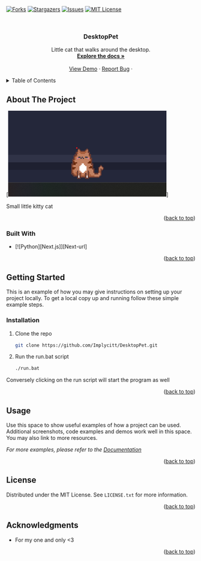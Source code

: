 [![Forks][forks-shield]][forks-url]
[![Stargazers][stars-shield]][stars-url]
[![Issues][issues-shield]][issues-url]
[![MIT License][license-shield]][license-url]

<!-- PROJECT LOGO -->
<br />
<div align="center">
  <a href="https://github.com/Implycitt/DesktopPet">
  </a>

<h3 align="center">DesktopPet</h3>

  <p align="center">
   Little cat that walks around the desktop. 
    <br />
    <a href="https://github.com/Implycitt/DesktopPet"><strong>Explore the docs »</strong></a>
    <br />
    <br />
    <a href="https://github.com/Implycitt/DesktopPet">View Demo</a>
    ·
    <a href="https://github.com/github_username/repo_name/issues/new?labels=bug&template=bug-report---.md">Report Bug</a>
    ·
  </p>
</div>

<!-- TABLE OF CONTENTS -->
<details>
  <summary>Table of Contents</summary>
  <ol>
    <li>
      <a href="#about-the-project">About The Project</a>
      <ul>
        <li><a href="#built-with">Built With</a></li>
      </ul>
    </li>
    <li>
      <a href="#getting-started">Getting Started</a>
      <ul>
        <li><a href="#prerequisites">Prerequisites</a></li>
        <li><a href="#installation">Installation</a></li>
      </ul>
    </li>
    <li><a href="#usage">Usage</a></li>
    <li><a href="#roadmap">Roadmap</a></li>
    <li><a href="#contributing">Contributing</a></li>
    <li><a href="#license">License</a></li>
    <li><a href="#contact">Contact</a></li>
    <li><a href="#acknowledgments">Acknowledgments</a></li>
  </ol>
</details>

<!-- ABOUT THE PROJECT -->
## About The Project

[![DesktopPet][product-screenshot]]

Small little kitty cat

<p align="right">(<a href="#readme-top">back to top</a>)</p>

### Built With

* [![Python][Next.js]][Next-url]

<p align="right">(<a href="#readme-top">back to top</a>)</p>

<!-- GETTING STARTED -->
## Getting Started

This is an example of how you may give instructions on setting up your project locally.
To get a local copy up and running follow these simple example steps.


### Installation

1. Clone the repo
   ```sh
   git clone https://github.com/Implycitt/DesktopPet.git
   ```
2. Run the run.bat script 
   ```sh
   ./run.bat
   ```
Conversely clicking on the run script will start the program as well 

<p align="right">(<a href="#readme-top">back to top</a>)</p>

<!-- USAGE EXAMPLES -->
## Usage

Use this space to show useful examples of how a project can be used. Additional screenshots, code examples and demos work well in this space. You may also link to more resources.

_For more examples, please refer to the [Documentation](https://example.com)_

<p align="right">(<a href="#readme-top">back to top</a>)</p>

<!-- LICENSE -->
## License

Distributed under the MIT License. See `LICENSE.txt` for more information.

<p align="right">(<a href="#readme-top">back to top</a>)</p>


<!-- ACKNOWLEDGMENTS -->
## Acknowledgments

* For my one and only <3

<p align="right">(<a href="#readme-top">back to top</a>)</p>

<!-- MARKDOWN LINKS & IMAGES -->
<!-- https://www.markdownguide.org/basic-syntax/#reference-style-links -->
[contributors-shield]: https://img.shields.io/github/contributors/Implycitt/DesktopPet.svg?style=for-the-badge
[contributors-url]: https://github.com/Implycitt/DesktopPet/graphs/contributors
[forks-shield]: https://img.shields.io/github/forks/Implycitt/DesktopPet.svg?style=for-the-badge
[forks-url]: https://github.com/Implycitt/DesktopPet/network/members
[stars-shield]: https://img.shields.io/github/stars/Implycitt/DesktopPet.svg?style=for-the-badge
[stars-url]: https://github.com/Implycitt/DesktopPet/stargazers
[issues-shield]: https://img.shields.io/github/issues/Implycitt/DesktopPet.svg?style=for-the-badge
[issues-url]: https://github.com/Implycitt/DesktopPet/issues
[license-shield]: https://img.shields.io/github/license/Implycitt/DesktopPet.svg?style=for-the-badge
[license-url]: https://github.com/Implycitt/DesktopPet/blob/master/LICENSE.txt
[product-screenshot]: images/screenshot.png
[Python]: https://img.shields.io/badge/python-000000?style=for-the-badge&logo=python&logoColor=white
[python-url]: https://python.org/

